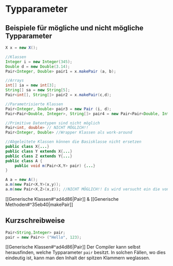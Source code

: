 # Typparameter
## Beispiele für mögliche und nicht mögliche Typparameter

```java
X x = new X();

//Klassen
Integer i = new Integer(345);
Double d = new Double(3.14);
Pair<Integer, Double> pair1 = x.makePair (a, b);

//Arrays
int[] ia = new int[3];
String[] sa = new String[5];
Pair<int[], String[]> pair2 = x.makePair(c,d);

//Parametrisierte Klassen
Pair<Integer, Double> pair3 = new Pair (i, d);
Pair<Pair<Double, Integer>, String[]> pair4 = new Pair<Pair<Double, Integer>, String[]>(pair3, sa);

//Primitive Datentypen sind nicht möglich
Pair<int, double> // NICHT MÖGLICH!!
Pair<Integer, Double> //Wrapper Klassen als work-around

//Abgeleitete Klassen können die Basisklasse nicht ersetzen
public class X{...}
public class Y extends X{...}
public class Z extends Y{...}
public class A {
	public void m(Pair<X,Y> pair) {...}
}

A a = new A();
a.m(new Pair<X,Y>(x,y));
a.m(new Pair<X,Z>(x,z)); //NICHT MÖGLICH!! Es wird versucht ein die von Y abgeleitete Klasse Z anstelle von Y zu verwenden. Das ist kann man nicht tun.
```
[[Generische Klassen#^ad4d86|Pair]] & [[Generische Methoden#^35eb40|makePair]]
## Kurzschreibweise
```java
Pair<String,Integer> pair;
pair = new Pair<> ("Hello", 123);
```
[[Generische Klassen#^ad4d86|Pair]]
Der Compiler kann selbst herausfinden, welche Typparameter `pair` besitzt. In solchen Fällen, wo dies eindeutig ist, kann man den Inhalt der spitzen Klammern weglassen.
